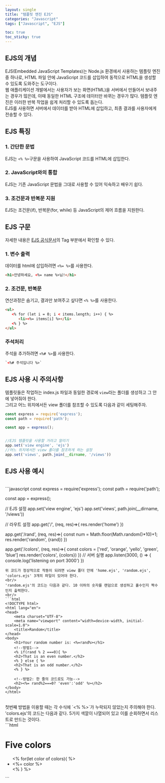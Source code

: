 ```yaml
---
layout: single
title: "템플릿 엔진 EJS"
categories: "Javascript"
tags: ["Javascript", "EJS"]

toc: true
toc_sticky: true
---
```


## EJS의 개념
EJS(Embedded JavaScript Templates)는 Node.js 환경에서 사용하는 템플릿 엔진 중 하나로, HTML 파일 안에 JavaScript 코드를 삽입하여 동적으로 HTML을 생성할 수 있도록 도와주는 도구이다.
<br/>
웹 애플리케이션 개발에서는 사용자가 보는 화면(HTML)을 서버에서 만들어서 보내주는 경우가 많은데, 이때 동일한 HTML 구조에 데이터만 바뀌는 경우가 많다. 템플릿 엔진은 이러한 반복 작업을 쉽게 처리할 수 있도록 돕는다.
<br/>
EJS를 사용하면 서버에서 데이터를 받아 HTML에 삽입하고, 최종 결과를 사용자에게 전송할 수 있다.

## EJS 특징
### 1. 간단한 문법
EJS는 `<% %>`구문을 사용하여 JavaScript 코드를 HTML에 삽입한다.
### 2. JavaScript와의 통합
EJS는 기존 JavaScript 문법을 그대로 사용할 수 있어 익숙하고 배우기 쉽다.
### 3. 조건문과 반복문 지원
EJS는 조건문(if), 반복문(for, while) 등 JavaScript의 제어 흐름을 지원한다.

## EJS 구문
자세한 내용은 [EJS 공식문서]('https://ejs.co/#docs')의 Tag 부분에서 확인할 수 있다.
### 1. 변수 출력
데이터를 html에 삽입하려면 `<%= %>`를 사용한다.
<br/>
```html
<h1>안녕하세요, <%= name %>님!</h1>
```
### 2. 조건문, 반복문
연산과정은 숨기고, 결과만 보여주고 싶다면 `<% %>`를 사용한다.
<br/>
```html
<ul>
   <% for (let i = 0; i < items.length; i++) { %>
      <li><%= items[i] %></li>
   <% } %>
</ul>
```
### 주석처리
주석을 추가하려면 `<%# %>`를 사용한다.
<br/>
```html
`<%# 주석입니다 %>`
```

## EJS 사용 시 주의사항
템플릿들은 작업하는 index.js 파일과 동일한 경로에 `view`라는 폴더를 생성하고 그 안에 넣어줘야 한다.
<br/>
그리고 어느 위치에서든 view 폴더를 참조할 수 있도록 다음과 같이 세팅해주자.
<br/>
```javascript
const express = require('express');
const path = require('path');

const app = express();


//EJS 템플릿을 사용할 거라고 알리기
app.set('view engine', 'ejs')
//어느 위치에서든 view 폴더를 참조하게 하는 설정
app.set('views', path.join(__dirname, '/views'))

```
## EJS 사용 예시
<br/>
```javascript
const express = require('express');
const path = require('path');

const app = express();

// EJS 설정
app.set('view engine', 'ejs')
app.set('views', path.join(__dirname, '/views'))

// 라우트 설정
app.get('/', (req, res)=>{
    res.render('home')
})

app.get('/rand', (req, res)=>{
    const num = Math.floor(Math.random()*10)+1;
    res.render('random', {rand})
})

app.get('/colors', (req, res)=>{
    const colors = ['red', 'orange', 'yello', 'green', 'blue']
    res.render('colors', {colors})
})
// 서버 실행
app.listen(3000, () => {
    console.log('listening on port 3000')
})
```
위 코드가 정상적으로 작동이 되려면 view 폴더 안에 'home.ejs', 'random.ejs', 'colors.ejs' 3개의 파일이 있어야 한다. 
<br/>
'random.ejs'의 코드는 다음과 같다. 10 이하의 숫자를 랜덤으로 생성하고 홀수인지 짝수인지 출력한다. 
<br/>
```html
<!DOCTYPE html>
<html lang="en">
<head>
    <meta charset="UTF-8">
    <meta name="viewport" content="width=device-width, initial-scale=1.0">
    <title>Random</title>
</head>
<body>
    <h1>Your random number is: <%=rand%></h1> 
    <!--방법1-->
    <% if(rand % 2 ===0){ %> 
    <h2>That is an even number.</h2>
    <% } else { %>
    <h2>That is an odd number.</h2>
    <% } %>

    <!--방법2: 한 줄의 코드로도 가능-->    
    <h2><%= rand%2===0? 'even':'odd' %></h2> 
</body>
</html>
```
<br/>
첫번째 방법을 이용할 때는 각 수식에 `<% %>`가 누락되지 않았는지 주의해야 한다.

<br/>
'colors.ejs'의 코드는 다음과 같다. 5가지 색깔이 나열되어 있고 이를 순회하면서 리스트로 만드는 것이다.
<br/>
```html
<!DOCTYPE html>
<html lang="en">
<head>
    <meta charset="UTF-8">
    <meta name="viewport" content="width=device-width, initial-scale=1.0">
    <title>Five colors</title>
</head>
<body>
    <h1>Five colors</h1>
    <ul>
    <% for(let color of colors){ %>
    <li><%= color %></li>
    <% } %>
    </ul>

</body>
</html>
```